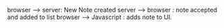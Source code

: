browser --> server: New Note created
server --> browser : note accepted and added to list
browser --> Javascript : adds note to UI.
